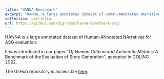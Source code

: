 ```yaml
---
title: "HANNA Benchmark"
excerpt: "HANNA, a large annotated dataset of Human-ANnotated NArratives for ASG evaluation."
collection: portfolio
url: https://github.com/dig-team/hanna-benchmark-asg
---
```


HANNA is a large annotated dataset of Human-ANnotated NArratives for ASG evaluation.

It was introduced in our paper "*Of Human Criteria and Automatic Metrics*: A Benchmark of the Evaluation of Story Generation", accepted in COLING 2022.

The GitHub repository is accessible [here](https://github.com/dig-team/hanna-benchmark-asg).
